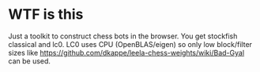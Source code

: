 # WTF is this

Just a toolkit to construct chess bots in the browser. You get stockfish classical and lc0.
LC0 uses CPU (OpenBLAS/eigen) so only low block/filter sizes like https://github.com/dkappe/leela-chess-weights/wiki/Bad-Gyal can be used.
